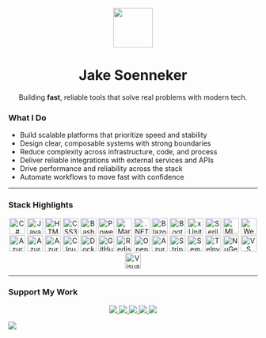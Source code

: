 <!-- Header -->
<p align="center">
  <img src="https://user-images.githubusercontent.com/4441470/224455560-91ed3ee7-f510-4041-a8d2-3fc093025112.png" width="80" />
</p>

<h1 align="center">Jake Soenneker</h1>

<p align="center">Building <strong>fast</strong>, reliable tools that solve real problems with modern tech.</p>

### What I Do

- Build scalable platforms that prioritize speed and stability  
- Design clear, composable systems with strong boundaries  
- Reduce complexity across infrastructure, code, and process  
- Deliver reliable integrations with external services and APIs  
- Drive performance and reliability across the stack  
- Automate workflows to move fast with confidence  

---

### Stack Highlights

<p align="center">

  <!-- Languages -->
  <img src="https://cdn.jsdelivr.net/gh/devicons/devicon/icons/csharp/csharp-original.svg" height="32" width="32" title="C#" />
  <img src="https://cdn.jsdelivr.net/gh/devicons/devicon/icons/javascript/javascript-original.svg" height="32" width="32" title="JavaScript" />
  <img src="https://cdn.jsdelivr.net/gh/devicons/devicon/icons/html5/html5-original.svg" height="32" width="32" title="HTML5" />
  <img src="https://cdn.jsdelivr.net/gh/devicons/devicon/icons/css3/css3-original.svg" height="32" width="32" title="CSS3" />
  <img src="https://cdn.jsdelivr.net/gh/devicons/devicon/icons/bash/bash-original.svg" height="32" width="32" title="Bash" />
  <img src="https://cdn.jsdelivr.net/gh/devicons/devicon/icons/powershell/powershell-original.svg" height="32" width="32" title="PowerShell" />
  <img src="https://cdn.jsdelivr.net/gh/devicons/devicon/icons/markdown/markdown-original.svg" height="32" width="32" title="Markdown" />

  <!-- Frameworks & Libraries -->
  <img src="https://cdn.jsdelivr.net/gh/devicons/devicon/icons/dotnetcore/dotnetcore-original.svg" height="32" width="32" title=".NET" />
  <img src="https://cdn.jsdelivr.net/gh/devicons/devicon/icons/blazor/blazor-original.svg" height="32" width="32" title="Blazor" />
  <img src="https://cdn.jsdelivr.net/gh/devicons/devicon/icons/bootstrap/bootstrap-original.svg" height="32" width="32" title="Bootstrap" />
  <img src="https://avatars.githubusercontent.com/u/2092016?s=280&v=4" height="32" width="32" title="xUnit" />
  <img src="https://raw.githubusercontent.com/serilog/serilog.github.io/master/images/serilog-180px.png" height="32" width="32" title="Serilog" />
  <img src="https://upload.wikimedia.org/wikipedia/commons/thumb/0/02/Mldotnet.svg/1280px-Mldotnet.svg.png" height="32" width="32" title="ML.NET" />
  <img src="https://uxwing.com/wp-content/themes/uxwing/download/brands-and-social-media/webrtc-icon.svg" height="32" width="32" title="WebRTC" />
  
  <!-- Cloud & Infra -->
<img src="https://cdn.jsdelivr.net/gh/devicons/devicon/icons/azure/azure-original.svg" height="32" width="32" title="Azure" />
<img src="https://img.icons8.com/color/48/azure-service-bus.png" height="32" width="32" title="Azure Service Bus" />
<img src="https://www.svgrepo.com/show/448272/azure-blob-storage.svg" height="32" width="32" title="Azure Blob Storage" />
<img src="https://cdn.jsdelivr.net/gh/devicons/devicon/icons/cloudflare/cloudflare-original.svg" height="32" width="32" title="Cloudflare" />
<img src="https://cdn.jsdelivr.net/gh/devicons/devicon/icons/docker/docker-original.svg" height="32" width="32" title="Docker" />
<img src="https://cdn.jsdelivr.net/gh/devicons/devicon/icons/githubactions/githubactions-original.svg" height="32" width="32" title="GitHub Actions" />
  
  <!-- Data / API -->
  <img src="https://cdn.jsdelivr.net/gh/devicons/devicon/icons/redis/redis-original-wordmark.svg" height="32" width="32" title="Redis" />
  <img src="https://cdn.jsdelivr.net/gh/devicons/devicon/icons/swagger/swagger-original.svg" height="32" width="32" title="OpenAPI / Swagger" />
  <img src="https://upload.wikimedia.org/wikipedia/commons/thumb/4/4e/Azure_Cosmos_DB.svg/1024px-Azure_Cosmos_DB.svg.png" height="32" width="32" title="Azure Cosmos DB" />
  <img src="https://avatars.githubusercontent.com/u/856813?s=200&v=4" height="32" width="32" title="Stripe" />
  <img src="https://devblogs.microsoft.com/semantic-kernel/wp-content/uploads/sites/78/2024/03/Large_SK_Logo-300x300.png" height="32" width="32" title="Semantic Kernel" />
  <img src="https://avatars.githubusercontent.com/u/10522416?s=200&v=4" height="32" width="32" title="Telnyx" />
  <!-- Tooling & Docs -->
  <img src="https://cdn.jsdelivr.net/gh/devicons/devicon/icons/nuget/nuget-original.svg" height="32" width="32" title="NuGet" />
  <!-- Editors -->
  <img src="https://cdn.jsdelivr.net/gh/devicons/devicon/icons/vscode/vscode-original.svg" height="32" width="32" title="VS Code" />
  <img src="https://cdn.jsdelivr.net/gh/devicons/devicon/icons/visualstudio/visualstudio-plain.svg" height="32" width="32" title="Visual Studio" />

</p>

---

### Support My Work

<p align="center">
  <a href="https://github.com/sponsors/soenneker">
    <img src="https://img.shields.io/badge/GitHub_Sponsors-171515?style=for-the-badge&logo=github" />
  </a>
  <a href="https://www.buymeacoffee.com/soenneker">
    <img src="https://img.shields.io/badge/Buy_Me_a_Coffee-fabe55?style=for-the-badge&logo=buymeacoffee&logoColor=black" />
  </a>
  <a href="https://thanks.dev/soenneker">
    <img src="https://img.shields.io/badge/Thanks.dev-fb4f14?style=for-the-badge" />
  </a>
  <a href="https://ko-fi.com/soenneker">
    <img src="https://img.shields.io/badge/Ko--fi-29abe0?style=for-the-badge&logo=ko-fi" />
  </a>
  <a href="https://www.patreon.com/soenneker">
    <img src="https://img.shields.io/badge/Patreon-f96854?style=for-the-badge&logo=patreon" />
  </a>
</p>

![](https://hit.yhype.me/github/profile?user_id=4441470)
